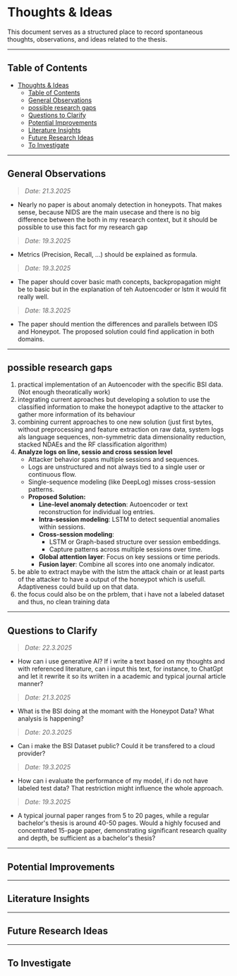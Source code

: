 # Thoughts & Ideas

This document serves as a structured place to record spontaneous thoughts, observations, and ideas related to the thesis.

---

## Table of Contents
- [Thoughts \& Ideas](#thoughts--ideas)
  - [Table of Contents](#table-of-contents)
  - [General Observations](#general-observations)
  - [possible research gaps](#possible-research-gaps)
  - [Questions to Clarify](#questions-to-clarify)
  - [Potential Improvements](#potential-improvements)
  - [Literature Insights](#literature-insights)
  - [Future Research Ideas](#future-research-ideas)
  - [To Investigate](#to-investigate)

---

## General Observations
> *Date: 21.3.2025*  
-  Nearly no paper is about anomaly detection in honeypots. That makes sense, because NIDS are the main usecase and there is no big difference between the both in my research context, but it should be possible to use this fact for my research gap
> *Date: 19.3.2025*  
-  Metrics (Precision, Recall, ...) should be explained as formula.
> *Date: 19.3.2025*  
-  The paper should cover basic math concepts, backpropagation might be to basic but in the explanation of teh Autoencoder or lstm it would fit really well.
> *Date: 18.3.2025*  
-  The paper should mention the differences and parallels between IDS and Honeypot. The proposed solution could find application in both domains.

---

## possible research gaps
1. practical implementation of an Autoencoder with the specific BSI data. (Not enough theoratically work)
2. integrating current aproaches but developing a solution to use the classified information to make the honeypot adaptive to the attacker to gather more information of its behaviour
3. combining current approaches to one new solution (just first bytes, without preprocessing and feature extraction on raw data, system logs als language sequences, non-symmetric data dimensionality reduction, stacked NDAEs and the RF classification algorithm)
4. **Analyze logs on line, sessio and cross session level**  
    - Attacker behavior spans multiple sessions and sequences.  
    - Logs are unstructured and not always tied to a single user or continuous flow.  
    - Single-sequence modeling (like DeepLog) misses cross-session patterns.
    - **Proposed Solution:**  
      - **Line-level anomaly detection**: Autoencoder or text reconstruction for individual log entries.  
      - **Intra-session modeling**: LSTM to detect sequential anomalies within sessions.  
      - **Cross-session modeling**:  
        - LSTM or Graph-based structure over session embeddings.  
        - Capture patterns across multiple sessions over time.  
      - **Global attention layer**: Focus on key sessions or time periods.  
      - **Fusion layer**: Combine all scores into one anomaly indicator.
5. be able to extract maybe with the lstm the attack chain or at least parts of the attacker to have a output of the honeypot which is usefull. Adaptiveness could build up on that data.
6. the focus could also be on the prblem, that i have not a labeled dataset and thus, no clean training data

---

## Questions to Clarify
> *Date: 22.3.2025*  
-  How can i use generative AI? If i write a text based on my thoughts and with referenced literature, can i input this text, for instance, to ChatGpt and let it rewrite it so its wriiten in a academic and typical journal article manner?
> *Date: 21.3.2025*  
-  What is the BSI doing at the momant with the Honeypot Data? What analysis is happening?
> *Date: 20.3.2025*  
-  Can i make the BSI Dataset public? Could it be transfered to a cloud provider?
> *Date: 19.3.2025*  
-  How can i evaluate the performance of my model, if i do not have labeled test data? That restriction might influence the whole approach.
> *Date: 19.3.2025*  
-  A typical journal paper ranges from 5 to 20 pages, while a regular bachelor's thesis is around 40-50 pages. Would a highly focused and concentrated 15-page paper, demonstrating significant research quality and depth, be sufficient as a bachelor's thesis?
---

## Potential Improvements

---
## Literature Insights 

---

## Future Research Ideas


---

## To Investigate


